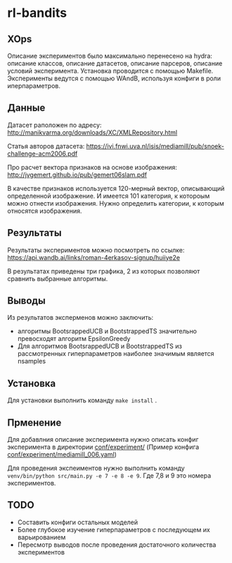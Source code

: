 # rl-bandits

## XOps
Описание экспериментов было максимально перенесено на hydra: описание классов, описание датасетов, описание парсеров, описание условий эксперимента. Установка проводится с помощью Makefile. Эксперименты ведутся с помощью WAndB, используя конфиги в роли иперпараметров.

## Данные

Датасет раположен по адресу: http://manikvarma.org/downloads/XC/XMLRepository.html

Статья авторов датасета: https://ivi.fnwi.uva.nl/isis/mediamill/pub/snoek-challenge-acm2006.pdf

Про расчет вектора признаков на основе изображения: http://jvgemert.github.io/pub/gemert06slam.pdf

В качестве признаков используется 120-мерный вектор, описывающий определенной изображение. И имеется 101 категория, к котороым можно отнести изображения. Нужно определить категории, к которым относятся изображения.


## Результаты
Результаты экспериментов можно посмотреть по ссылке:
https://api.wandb.ai/links/roman-4erkasov-signup/huiiye2e

В результатах приведены три графика, 2 из которых позволяют сравнить выбранные алгоритмы.


## Выводы
Из результатов эксперменов можно заключить:
- алгоритмы BootsrappedUCB и BootstrappedTS значительно превосходят алгоритм EpsilonGreedy
- Для алгоритмов BootsrappedUCB и BootstrappedTS из рассмотренных гиперпараметров наиболее значимым является nsamples


## Установка
Для установки выполнить команду `make install` .

## Прменение
Для добавлния описание эксперимента нужно описать конфиг эксперимента в директории [conf/experiment/](conf/experiment/) (Пример конфига [conf/experiment/mediamill_006.yaml](conf/experiment/mediamill_006.yaml))

Для проведения экспеиментов нужно выполнить команду  `venv/bin/python src/main.py -e 7 -e 8 -e 9`. Где 7,8 и 9 это номера экспериментов.

## TODO
- Составить конфиги остальных моделей
- Более глубокое изучение гиперпараметров с последующем их варьированием
- Пересмотр выводов после проведения достаточного количества экспериментов

